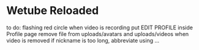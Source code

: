 # Wetube Reloaded

to do:
flashing red circle when video is recording
put EDIT PROFILE inside Profile page
remove file from uploads/avatars and uploads/videos when video is removed
if nickname is too long, abbreviate using ...
